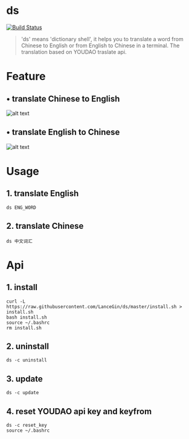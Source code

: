# ds
[![Build Status](https://travis-ci.org/LanceGin/ds.svg?branch=master)](https://travis-ci.org/LanceGin/ds)

>    'ds' means 'dictionary shell', it helps you to translate a word from Chinese to English or from English to Chinese in a terminal. The translation based on YOUDAO traslate api.

# Feature

## • translate Chinese to English

![alt text](http://wx1.sinaimg.cn/mw1024/89243dfbgy1fdwz01bf4lg20n80cctg6.gif "Title")

## • translate English to Chinese

![alt text](http://wx3.sinaimg.cn/mw1024/89243dfbgy1fdwz04r67ag20ko09wn1b.gif "Title")

# Usage

## 1. translate English

	ds ENG_WORD
  
## 2. translate Chinese

	ds 中文词汇

# Api

## 1. install

	curl -L https://raw.githubusercontent.com/LanceGin/ds/master/install.sh > install.sh
	bash install.sh
	source ~/.bashrc
	rm install.sh

## 2. uninstall

	ds -c uninstall
  
## 3. update

	ds -c update

## 4. reset YOUDAO api key and keyfrom

	ds -c reset_key
	source ~/.bashrc
